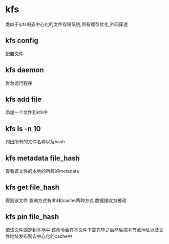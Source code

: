 # kfs
类似于ipfs的去中心化的文件存储系统,带有缓存优化,外网穿透

## kfs config
配置文件

## kfs daemon
后台运行程序

## kfs add file
添加一个文件到kfs中

## kfs ls -n 10
列出所有的文件名称以及hash

## kfs metadata file_hash
查看该文件的本地的所有的metadata

## kfs get file_hash
得到该文件
查询方式有dht和cache两种方式
数据接收为被动

## kfs pin file_hash
把该文件固定到本地中
该命令会在本文件下载完毕之后然后把本节点地址以及文件地址发布到去中心化的cache中
